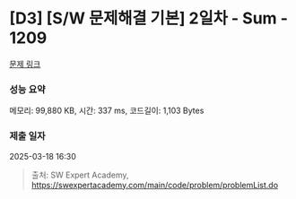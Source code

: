 # [D3] [S/W 문제해결 기본] 2일차 - Sum - 1209 

[문제 링크](https://swexpertacademy.com/main/code/problem/problemDetail.do?contestProbId=AV13_BWKACUCFAYh) 

### 성능 요약

메모리: 99,880 KB, 시간: 337 ms, 코드길이: 1,103 Bytes

### 제출 일자

2025-03-18 16:30



> 출처: SW Expert Academy, https://swexpertacademy.com/main/code/problem/problemList.do